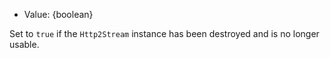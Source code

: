 <!-- YAML
added: v8.4.0
-->

* Value: {boolean}

Set to `true` if the `Http2Stream` instance has been destroyed and is no longer
usable.

